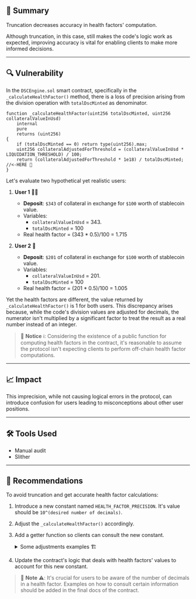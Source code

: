 ## 📌 Summary

Truncation decreases accuracy in health factors' computation.

Although truncation, in this case, still makes the code's logic work as expected, improving accuracy is vital for enabling clients to make more informed decisions.

---

## 🔍 Vulnerability

In the `DSCEngine.sol` smart contract, specifically in the `_calculateHealthFactor()` method, there is a loss of precision arising from the division operation with `totalDscMinted` as denominator.

```
function _calculateHealthFactor(uint256 totalDscMinted, uint256 collateralValueInUsd)
    internal
    pure
    returns (uint256)
{
    if (totalDscMinted == 0) return type(uint256).max;
    uint256 collateralAdjustedForThreshold = (collateralValueInUsd * LIQUIDATION_THRESHOLD) / 100;
    return (collateralAdjustedForThreshold * 1e18) / totalDscMinted; //<-HERE 🔴
}
```

Let's evaluate two hypothetical yet realistic users:

1. **User 1** 🧑‍🦱

   - **Deposit**: `$343` of collateral in exchange for `$100` worth of stablecoin value.
   - Variables:
     - `collateralValueInUsd` = 343.
     - `totalDscMinted` = 100
   - Real health factor = (343 \* 0.5)/100 = 1.715

2. **User 2** 🙆
   - **Deposit**: `$201` of collateral in exchange for `$100` worth of stablecoin value.
   - Variables:
     - `collateralValueInUsd` = 201.
     - `totalDscMinted` = 100
   - Real health factor = (201 \* 0.5)/100 = 1.005

Yet the health factors are different, the value returned by `_calculateHealthFactor()` is 1 for both users. This discrepancy arises because, while the code's division values are adjusted for decimals, the numerator isn't multiplied by a significant factor to treat the result as a real number instead of an integer.

> 📘 **Notice** ℹ️: Considering the existence of a public function for computing health factors in the contract, it's reasonable to assume the protocol isn't expecting clients to perform off-chain health factor computations.

---

## 📈 Impact

This imprecision, while not causing logical errors in the protocol, can introduce confusion for users leading to misconceptions about other user positions.

---

## 🛠️ Tools Used

- Manual audit
- Slither

---

## 🎯 Recommendations

To avoid truncation and get accurate health factor calculations:

1. Introduce a new constant named `HEALTH_FACTOR_PRECISION`. It's value should be `10^(desired number of decimals)`.
2. Adjust the `_calculateHealthFactor()` accordingly.
3. Add a getter function so clients can consult the new constant.

   <details> <summary> Some adjustments examples 🏗️ </summary>
   The adjusted code snippet would look like:

   ```
   // New constant definition 🟢
   uint256 private constant HEALTH_FACTOR_PRECISION = 1e2

   // contract's code...

   function _calculateHealthFactor(uint256 totalDscMinted, uint256 collateralValueInUsd)
       internal
       pure
       returns (uint256)
   {
       if (totalDscMinted == 0) return type(uint256).max;
       uint256 collateralAdjustedForThreshold = (collateralValueInUsd * LIQUIDATION_THRESHOLD) / 100;

       // Modification here 🟢
       return (collateralAdjustedForThreshold * 1e18 * HEALTH_FACTOR_PRECISION) / totalDscMinted;
   }

   // contract's code...

   // Additional getter 🟢
   function getHealthFactorPrecision() external view returns (address) {
       return HEALTH_FACTOR_PRECISION;
   }
   ```

   > 🚧 **Note** ⚠️: This code has not been tested, it's meant to serve as a reference.

   </details>

4. Update the contract's logic that deals with health factors' values to account for this new constant.

> 🚧 **Note** ⚠️: It's crucial for users to be aware of the number of decimals in a health factor. Examples on how to consult certain information should be added in the final docs of the contract.
